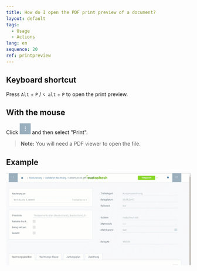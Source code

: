 ```yaml
---
title: How do I open the PDF print preview of a document?
layout: default
tags:
  - Usage
  - Actions
lang: en
sequence: 20
ref: printpreview
---
```


## Keyboard shortcut
Press `Alt` + `P` / `⌥ alt` + `P` to open the print preview.

## With the mouse
Click ![](assets/actionsmenu_WebUI.png) and then select "Print".
 >**Note:** You will need a PDF viewer to open the file.

## Example
![](../DE/assets/druckvorschau.gif)
